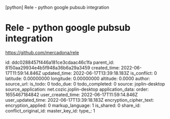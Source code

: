 [python] Rele - python google pubsub integration

# Rele - python google pubsub integration

https://github.com/mercadona/rele



id: ddc0288457f446a181ce3cdaac46c1fa
parent_id: 8150aa29934e4b5f948a36b6a29a3459
created_time: 2022-06-17T11:59:14.846Z
updated_time: 2022-06-17T13:39:18.183Z
is_conflict: 0
latitude: 0.00000000
longitude: 0.00000000
altitude: 0.0000
author: 
source_url: 
is_todo: 0
todo_due: 0
todo_completed: 0
source: joplin-desktop
source_application: net.cozic.joplin-desktop
application_data: 
order: 1655467184842
user_created_time: 2022-06-17T11:59:14.846Z
user_updated_time: 2022-06-17T13:39:18.183Z
encryption_cipher_text: 
encryption_applied: 0
markup_language: 1
is_shared: 0
share_id: 
conflict_original_id: 
master_key_id: 
type_: 1